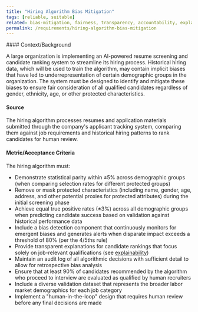 ```yaml
---
title: "Hiring Algorithm Bias Mitigation"
tags: [reliable, suitable]
related: bias-mitigation, fairness, transparency, accountability, explainability
permalink: /requirements/hiring-algorithm-bias-mitigation
---
```


<div class="quality-requirement" markdown="1">
#### Context/Background

A large organization is implementing an AI-powered resume screening and candidate ranking system to streamline its hiring process. 
Historical hiring data, which will be used to train the algorithm, may contain implicit biases that have led to underrepresentation of certain demographic groups in the organization. 
The system must be designed to identify and mitigate these biases to ensure fair consideration of all qualified candidates regardless of gender, ethnicity, age, or other protected characteristics.

#### Source

The hiring algorithm processes resumes and application materials submitted through the company's applicant tracking system, comparing them against job requirements and historical hiring patterns to rank candidates for human review.

#### Metric/Acceptance Criteria

The hiring algorithm must:

* Demonstrate statistical parity within ±5% across demographic groups (when comparing selection rates for different protected groups)
* Remove or mask protected characteristics (including name, gender, age, address, and other potential proxies for protected attributes) during the initial screening phase
* Achieve equal true positive rates (±3%) across all demographic groups when predicting candidate success based on validation against historical performance data
* Include a bias detection component that continuously monitors for emergent biases and generates alerts when disparate impact exceeds a threshold of 80% (per the 4/5ths rule)
* Provide transparent explanations for candidate rankings that focus solely on job-relevant qualifications (see [explainability](/qualities/explainability))
* Maintain an audit log of all algorithmic decisions with sufficient detail to allow for retrospective bias analysis
* Ensure that at least 90% of candidates recommended by the algorithm who proceed to interview are evaluated as qualified by human recruiters
* Include a diverse validation dataset that represents the broader labor market demographics for each job category
* Implement a "human-in-the-loop" design that requires human review before any final decisions are made

</div><br>